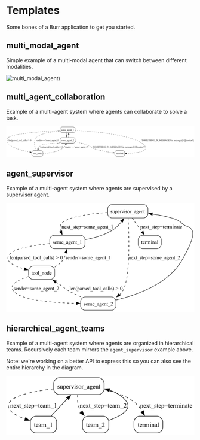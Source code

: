 # Templates

Some bones of a Burr application to get you started.

## multi_modal_agent
Simple example of a multi-modal agent that can switch between different modalities.

![multi_modal_agent](muti_modal_agent.png))

## multi_agent_collaboration
Example of a multi-agent system where agents can collaborate to solve a task.

![multi_agent_collaboration](multi_agent_collaboration.png)

## agent_supervisor
Example of a multi-agent system where agents are supervised by a supervisor agent.

![agent_supervisor](agent_supervisor.png)

## hierarchical_agent_teams
Example of a multi-agent system where agents are organized in hierarchical teams.
Recursively each team mirrors the `agent_supervisor` example above.

Note: we're working on a better API to express this so you can also see the
entire hierarchy in the diagram.

![hierarchical_agent_teams](hierarchical_agent_teams.png)

